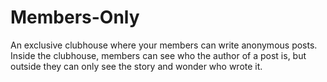 # Members-Only
An exclusive clubhouse where your members can write anonymous posts. Inside the clubhouse, members can see who the author of a post is, but outside they can only see the story and wonder who wrote it.

